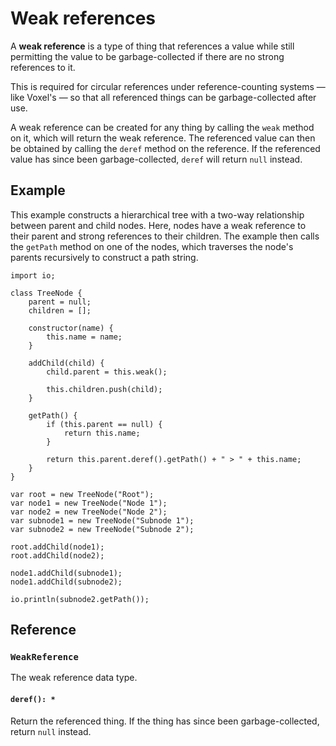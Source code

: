 # Weak references
A **weak reference** is a type of thing that references a value while still permitting the value to be garbage-collected if there are no strong references to it.

This is required for circular references under reference-counting systems — like Voxel's — so that all referenced things can be garbage-collected after use.

A weak reference can be created for any thing by calling the `weak` method on it, which will return the weak reference. The referenced value can then be obtained by calling the `deref` method on the reference. If the referenced value has since been garbage-collected, `deref` will return `null` instead.

## Example
This example constructs a hierarchical tree with a two-way relationship between parent and child nodes. Here, nodes have a weak reference to their parent and strong references to their children. The example then calls the `getPath` method on one of the nodes, which traverses the node's parents recursively to construct a path string.

```vxl
import io;

class TreeNode {
    parent = null;
    children = [];

    constructor(name) {
        this.name = name;
    }

    addChild(child) {
        child.parent = this.weak();

        this.children.push(child);
    }

    getPath() {
        if (this.parent == null) {
            return this.name;
        }

        return this.parent.deref().getPath() + " > " + this.name;
    }
}

var root = new TreeNode("Root");
var node1 = new TreeNode("Node 1");
var node2 = new TreeNode("Node 2");
var subnode1 = new TreeNode("Subnode 1");
var subnode2 = new TreeNode("Subnode 2");

root.addChild(node1);
root.addChild(node2);

node1.addChild(subnode1);
node1.addChild(subnode2);

io.println(subnode2.getPath());
```

## Reference

### `WeakReference`
The weak reference data type.

#### `deref(): *`
Return the referenced thing. If the thing has since been garbage-collected, return `null` instead.